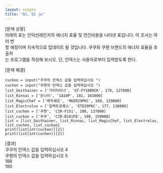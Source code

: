```yaml
---
layout: single
title: "Q1, Q2 jw"
---
```


[문제 상황]  
아래의 표는 인덕션레인지의 에너지 효율 및 연간비용을 나타낸 표입니다. 이 조사는 여러 번  
할 예정이며 지속적으로 업데이트 될 것입니다. 쿠쿠와 쿠첸 브랜드의 에너지 효율을 추출하  
는 프로그램을 작성해 보시오. 단, 인덱스는 사용자로부터 입력받도록 한다.  

[문제 해결]  
~~~
cuckoo = input("쿠쿠의 인덱스 값을 입력하십시오 ")
cuchen = input("쿠첸의 인덱스 값을 입력하십시오 ")
list_Geithainer = ['가이타이너', 'GT-FY1000CK', 179, 127000]
list_Rinnai = ['린나이', 'IA10P', 181, 161000]
list_MagicChef = ['매직쉐프', 'MGER29PKC', 189, 129000]
list_Electrolux = ['일렉트로룩스', 'ETD29PKC', 177, 138000]
list_cuchen = ['쿠첸', 'CIR-F151', 188, 137000]
list_cuckoo = ['쿠쿠', 'CIR-B101FB', 190, 159000]
list = [list_Geithainer, list_Rinnai, list_MagicChef, list_Electrolux, list_cuchen, list_cuckoo]
print(list[int(cuckoo)][2])
print(list[int(cuchen)][2])
~~~

[결과]  
쿠쿠의 인덱스 값을 입력하십시오 4  
쿠첸의 인덱스 값을 입력하십시오 5  
188  
190
